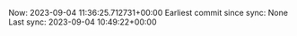 Now: 2023-09-04 11:36:25.712731+00:00 Earliest commit since sync: None Last sync: 2023-09-04 10:49:22+00:00
